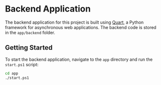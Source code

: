 # Backend Application

The backend application for this project is built using [Quart](https://quart.palletsprojects.com/), a Python framework for asynchronous web applications. The backend code is stored in the `app/backend` folder.

## Getting Started

To start the backend application, navigate to the `app` directory and run the `start.ps1` script:

```sh
cd app
./start.ps1